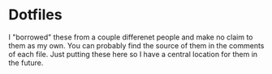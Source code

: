 # Dotfiles
I "borrowed" these from a couple differenet people and make no claim to them as my own.  You can probably find the source of them in the comments of each file.  Just putting these here so I have a central location for them in the future.  
